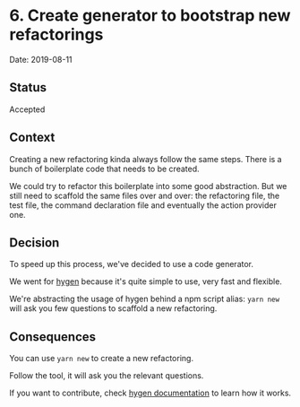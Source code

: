 # 6. Create generator to bootstrap new refactorings

Date: 2019-08-11

## Status

Accepted

## Context

Creating a new refactoring kinda always follow the same steps. There is a bunch of boilerplate code that needs to be created.

We could try to refactor this boilerplate into some good abstraction. But we still need to scaffold the same files over and over: the refactoring file, the test file, the command declaration file and eventually the action provider one.

## Decision

To speed up this process, we've decided to use a code generator.

We went for [hygen](https://www.hygen.io/) because it's quite simple to use, very fast and flexible.

We're abstracting the usage of hygen behind a npm script alias: `yarn new` will ask you few questions to scaffold a new refactoring.

## Consequences

You can use `yarn new` to create a new refactoring.

Follow the tool, it will ask you the relevant questions.

If you want to contribute, check [hygen documentation](https://www.hygen.io/quick-start) to learn how it works.
